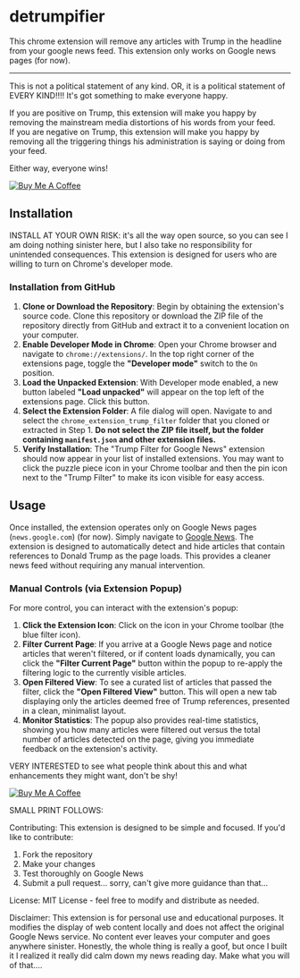 # detrumpifier
This chrome extension will remove any articles with Trump in the headline from your google news feed. This extension only works on Google news pages (for now).  
****

This is not a political statement of any kind.  OR, it is a political statement of EVERY KIND!!!!  It's got something to make everyone happy.  

If you are positive on Trump, this extension will make you happy by removing the mainstream media distortions of his words from your feed.  
If you are negative on Trump, this extension will make you happy by removing all the triggering things his administration is saying or doing from your feed.  

Either way, everyone wins!  

[![Buy Me A Coffee](https://img.shields.io/badge/Buy%20Me%20A%20Coffee-ffdd00?style=for-the-badge&logo=buy-me-a-coffee&logoColor=black )](https://coff.ee/detrumpifier )

## Installation

INSTALL AT YOUR OWN RISK:  it's all the way open source, so you can see I am doing nothing sinister here, but I also take no responsibility for unintended consequences.  This extension is designed for users who are willing to turn on Chrome's developer mode.  

### Installation from GitHub

1.  **Clone or Download the Repository**: Begin by obtaining the extension's source code. Clone this repository or download the ZIP file of the repository directly from GitHub and extract it to a convenient location on your computer.
2.  **Enable Developer Mode in Chrome**: Open your Chrome browser and navigate to `chrome://extensions/`. In the top right corner of the extensions page, toggle the **"Developer mode"** switch to the `On` position.
3.  **Load the Unpacked Extension**: With Developer mode enabled, a new button labeled **"Load unpacked"** will appear on the top left of the extensions page. Click this button.
4.  **Select the Extension Folder**: A file dialog will open. Navigate to and select the `chrome_extension_trump_filter` folder that you cloned or extracted in Step 1. **Do not select the ZIP file itself, but the folder containing `manifest.json` and other extension files.**
5.  **Verify Installation**: The "Trump Filter for Google News" extension should now appear in your list of installed extensions. You may want to click the puzzle piece icon in your Chrome toolbar and then the pin icon next to the "Trump Filter" to make its icon visible for easy access.

## Usage

Once installed, the extension operates only on Google News pages (`news.google.com`) (for now).  Simply navigate to [Google News](https://news.google.com ). The extension is designed to automatically detect and hide articles that contain references to Donald Trump as the page loads. This provides a cleaner news feed without requiring any manual intervention.

### Manual Controls (via Extension Popup)

For more control, you can interact with the extension's popup:

1.  **Click the Extension Icon**: Click on the icon in your Chrome toolbar (the blue filter icon).
2.  **Filter Current Page**: If you arrive at a Google News page and notice articles that weren't filtered, or if content loads dynamically, you can click the **"Filter Current Page"** button within the popup to re-apply the filtering logic to the currently visible articles.
3.  **Open Filtered View**: To see a curated list of articles that passed the filter, click the **"Open Filtered View"** button. This will open a new tab displaying only the articles deemed free of Trump references, presented in a clean, minimalist layout.
4.  **Monitor Statistics**: The popup also provides real-time statistics, showing you how many articles were filtered out versus the total number of articles detected on the page, giving you immediate feedback on the extension's activity.


VERY INTERESTED to see what people think about this and what enhancements they might want, don't be shy!   


[![Buy Me A Coffee](https://img.shields.io/badge/Buy%20Me%20A%20Coffee-ffdd00?style=for-the-badge&logo=buy-me-a-coffee&logoColor=black )](https://coff.ee/detrumpifier )

SMALL PRINT FOLLOWS:  

Contributing:  This extension is designed to be simple and focused. If you'd like to contribute:
  1. Fork the repository
  2. Make your changes
  3. Test thoroughly on Google News
  4. Submit a pull request... sorry, can't give more guidance than that... 

License: MIT License - feel free to modify and distribute as needed.

Disclaimer:  This extension is for personal use and educational purposes. It modifies the display of web content locally and does not affect the original Google News service.  No content ever leaves your computer and goes anywhere sinister.  Honestly, the whole thing is really a goof, but once I built it I realized it really did calm down my news reading day.  Make what you will of that....
